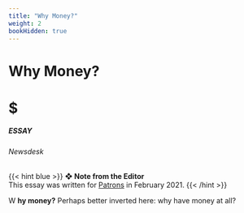 ```yaml
---
title: "Why Money?"
weight: 2
bookHidden: true
---
```

<style>
.markdown a {
color: var(--color-blue);
}
.markdown a.anchor {
color: var(--color-blue);
}
aside nav ul a {
color: var(--color-blue);
}
#headerbox .emoji {
color: var(--color-blue);
}
.markdown a:visited {
color: var(--color-blue);
}
</style>

<div id="headerbox">
  <h1 class="title">Why Money?</h1>
  <h1 class="emoji" id="whirlybat">$</h1>
</div>

<h5 span class="tag blue"> ESSAY </h5>
<h6 span class="sitetag">Newsdesk</h6>

{{< hint blue >}}
**❖ Note from the Editor**  
This essay was written for [Patrons](www.patreon.com/vekllei) in February 2021.
{{< /hint >}}

<span class="fc">W</span>
**hy money?** Perhaps better inverted here: why have money at all?
